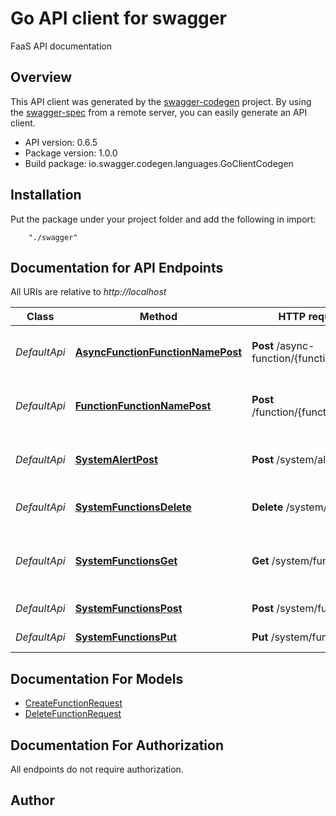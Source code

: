 # Go API client for swagger

FaaS API documentation

## Overview
This API client was generated by the [swagger-codegen](https://github.com/swagger-api/swagger-codegen) project.  By using the [swagger-spec](https://github.com/swagger-api/swagger-spec) from a remote server, you can easily generate an API client.

- API version: 0.6.5
- Package version: 1.0.0
- Build package: io.swagger.codegen.languages.GoClientCodegen

## Installation
Put the package under your project folder and add the following in import:
```
    "./swagger"
```

## Documentation for API Endpoints

All URIs are relative to *http://localhost*

Class | Method | HTTP request | Description
------------ | ------------- | ------------- | -------------
*DefaultApi* | [**AsyncFunctionFunctionNamePost**](docs/DefaultApi.md#asyncfunctionfunctionnamepost) | **Post** /async-function/{functionName} | Invoke a function asynchronously in OpenFaaS
*DefaultApi* | [**FunctionFunctionNamePost**](docs/DefaultApi.md#functionfunctionnamepost) | **Post** /function/{functionName} | Invoke a function defined in OpenFaaS
*DefaultApi* | [**SystemAlertPost**](docs/DefaultApi.md#systemalertpost) | **Post** /system/alert | Event-sink for AlertManager, for auto-scaling
*DefaultApi* | [**SystemFunctionsDelete**](docs/DefaultApi.md#systemfunctionsdelete) | **Delete** /system/functions | Remove a deployed function.
*DefaultApi* | [**SystemFunctionsGet**](docs/DefaultApi.md#systemfunctionsget) | **Get** /system/functions | Get a list of deployed functions with: stats and image digest
*DefaultApi* | [**SystemFunctionsPost**](docs/DefaultApi.md#systemfunctionspost) | **Post** /system/functions | Deploy a new function.
*DefaultApi* | [**SystemFunctionsPut**](docs/DefaultApi.md#systemfunctionsput) | **Put** /system/functions | Update a function.


## Documentation For Models

 - [CreateFunctionRequest](docs/CreateFunctionRequest.md)
 - [DeleteFunctionRequest](docs/DeleteFunctionRequest.md)


## Documentation For Authorization

 All endpoints do not require authorization.


## Author



